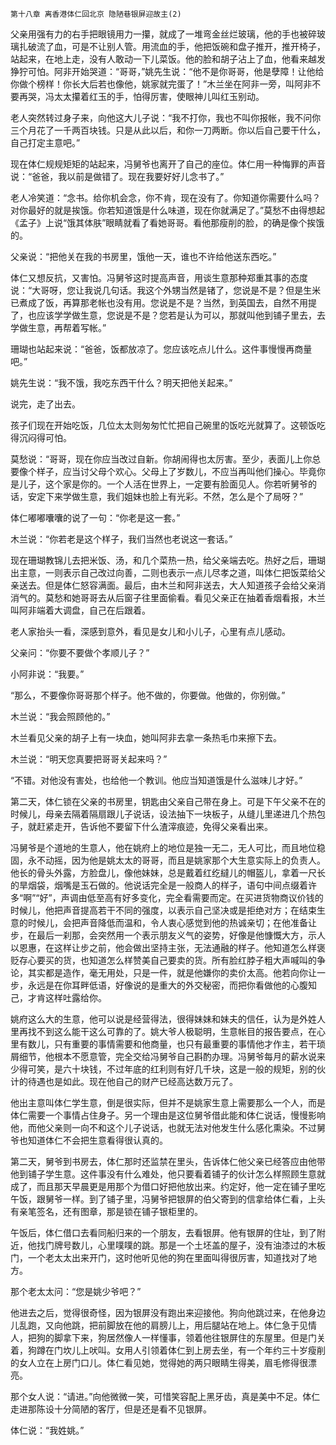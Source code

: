     第十八章 离香港体仁回北京 隐陋巷银屏迎故主(2) 

   父亲用强有力的右手把眼镜用力一攥，就成了一堆弯金丝烂玻璃，他的手也被碎玻璃扎破流了血，可是不让别人管。用流血的手，他把饭碗和盘子推开，推开椅子，站起来，在地上走，没有人敢动一下儿菜饭。他的脸和胡子沾上了血，他看来越发狰狞可怕。阿非开始哭道：“哥哥，”姚先生说：“他不是你哥哥，他是孽障！让他给你做个榜样！你长大后若也像他，姚家就完蛋了！”木兰坐在阿非一旁，叫阿非不要再哭，冯太太攥着红玉的手，怕得厉害，使眼神儿叫红玉别动。

   老人突然转过身子来，向他这大儿子说：“我不打你，我也不叫你报帐，我不问你三个月花了一千两百块钱。只是从此以后，和你一刀两断。你以后自己要干什么，自己打定主意吧。”

   现在体仁规规矩矩的站起来，冯舅爷也离开了自己的座位。体仁用一种悔罪的声音说：“爸爸，我以前是做错了。现在我要好好儿念书了。”

   老人冷笑道：“念书。给你机会念，你不肯，现在没有了。你知道你需要什么吗？对你最好的就是挨饿。你若知道饿是什么味道，现在你就满足了。”莫愁不由得想起《孟子》上说“饿其体肤”眼睛就看了看她哥哥。看他那瘦削的脸，的确是像个挨饿的。

   父亲说：“把他关在我的书房里，饿他一天，谁也不许给他送东西吃。”

   体仁又想反抗，又害怕。冯舅爷这时提高声音，用谈生意那种郑重其事的态度说：“大哥呀，您让我说几句话。我这个外甥当然是锗了，您说是不是？但是生米已煮成了饭，再算那老帐也没有用。您说是不是？当然，到英国去，自然不用提了，也应该学学做生意，您说是不是？您若是认为可以，那就叫他到铺子里去，去学做生意，再帮着写帐。”

   珊瑚也站起来说：“爸爸，饭都放凉了。您应该吃点儿什么。这件事慢慢再商量吧。”

   姚先生说：“我不饿，我吃东西干什么？明天把他关起来。”

   说完，走了出去。

   孩子们现在开始吃饭，几位太太则匆匆忙忙把自己碗里的饭吃光就算了。这顿饭吃得沉闷得可怕。

   莫愁说：“哥哥，现在你应当改过自新。你胡闹得也太厉害。至少，表面儿上你总要像个样子，应当讨父母个欢心。父母上了岁数儿，不应当再叫他们操心。毕竟你是儿子，这个家是你的。一个人活在世界上，一定要有脸面见人。你若听舅爷的话，安定下来学做生意，我们姐妹也脸上有光彩。不然，怎么是个了局呀？”

   体仁嘟嘟囔囔的说了一句：“你老是这一套。”

   木兰说：“你若老是这个样子，我们当然也老说这一套话。”

   现在珊瑚教锦儿去把米饭、汤，和几个菜热一热，给父亲端去吃。热好之后，珊瑚出主意，一则表示自己改过向善，二则也表示一点儿尽孝之道，叫体仁把饭菜给父亲送去。但是体仁怒容满面。最后，由木兰和阿非送去，大人知道孩子会给父亲消消气的。莫愁和她哥哥去从后窗子往里面偷看。看见父亲正在抽着香烟看报，木兰叫阿非端着大调盘，自己在后跟着。

   老人家抬头一看，深感到意外，看见是女儿和小儿子，心里有点儿感动。

   父亲问：“你要不要做个孝顺儿子？”

   小阿非说：“我要。”

   “那么，不要像你哥哥那个样子。他不做的，你要做。他做的，你别做。”

   木兰说：“我会照顾他的。”

   木兰看见父亲的胡子上有一块血，她叫阿非去拿一条热毛巾来擦下去。

   木兰说：“明天您真要把哥哥关起来吗？”

   “不错。对他没有害处，也给他一个教训。他应当知道饿是什么滋味儿才好。”

   第二天，体仁锁在父亲的书房里，钥匙由父亲自己带在身上。可是下午父亲不在的时候儿，母亲去隔着隔扇跟儿子说话，设法抽下一块板子，从缝儿里递进几个热包子，就赶紧走开，告诉他不要留下什么渣滓痕迹，免得父亲看出来。

   冯舅爷是个道地的生意人，他在姚府上的地位是独一无二，无人可比，而且地位稳固，永不动摇，因为他是姚太太的哥哥，而且是姚家那个大生意实际上的负责人。他长的骨头外露，方脸盘儿，像他妹妹，总是戴着红纥繨儿的帽盔儿，拿着一尺长的旱烟袋，烟嘴是玉石做的。他说话完全是一般商人的样子，语句中间点缀着许多“啊”“好”，声调由低至高有好多变化，完全看需要而定。在买进货物商议价钱的时候儿，他把声音提高若干不同的强度，以表示自己坚决或是拒绝对方；在结束生意的时候儿，会把声音降低而温和，令人衷心感觉到他的热诚亲切；在他准备让步，在最后一刹那，会突然用一个表示朋友义气的姿势，好像是他慷慨大方，示人以恩惠，在这样让步之前，他会做出坚持主张，无法通融的样子。他知道怎么样褒贬存心要买的货，也知道怎么样赞美自己要卖的货。所有脸红脖子粗大声喊叫的争论，其实都是造作，毫无用处，只是一件，就是他嫌你的卖价太高。他若向你让一步，永远是在你耳畔低语，好像说的是重大的外交秘密，而把你看做他的心腹知己，才肯这样吐露给你。

   姚府这么大的生意，他可以说是经营得法，很得妹妹和妹夫的信任，认为是外姓人里再找不到这么能干这么可靠的了。姚大爷人极聪明，生意帐目的报告要点，在心里有数儿，只有重要的事情需要和他商量，也只有最重要的事情他才作主，若干琐屑细节，他根本不愿意管，完全交给冯舅爷自己斟酌办理。冯舅爷每月的薪水说来少得可笑，是六十块钱，不过年底的红利则有好几千块，这是一般的规矩，别的伙计的待遇也是如此。现在他自己的财产已经高达数万元了。

   他出主意叫体仁学生意，倒是很实际，但并不是姚家生意上需要那么一个人，而是体仁需要一个事情占住身子。另一个理由是这位舅爷借此能和体仁说话，慢慢影响他，而他父亲则一向不和这个儿子说话，也就无法对他发生什么感化熏染。不过舅爷也知道体仁不会把生意看得很认真的。

   第二天，舅爷到书房去，体仁那时还监禁在里头，告诉体仁他父亲已经答应由他带他到铺子学生意。这件事没有什么难处，他只要看着铺子的伙计怎么样照顾生意就成了，而且那天早晨更是用那个为借口好把他放出来。约定好，他一定在铺子里吃午饭，跟舅爷一样。到了铺子里，冯舅爷把银屏的伯父寄到的信拿给体仁看，上头有亲笔签名，还有图章，那是锁在铺子银柜里的。

   午饭后，体仁借口去看同船归来的一个朋友，去看银屏。他有银屏的住址，到了附近，他找门牌号数儿，心里噗噗的跳。那是一个土坯盖的屋子，没有油漆过的木板门，一个老太太出来开门，这时他听见他的狗在里面叫得很厉害，知道找对了地方。

   那个老太太问：“您是姚少爷吧？”

   他进去之后，觉得很奇怪，因为银屏没有跑出来迎接他。狗向他跳过来，在他身边儿乱跑，又向他跳，把前脚放在他的肩膀儿上，用后腿站在地上。体仁急于见情人，把狗的脚拿下来，狗居然像人一样懂事，领着他往银屏住的东屋里。但是门关着，狗蹲在门坎儿上吠叫。女用人引领着体仁到上房去坐，有一个年约三十岁瘦削的女人立在上房门口儿。体仁看见她，觉得她的两只眼睛生得美，眉毛修得很漂亮。

   那个女人说：“请进。”向他微微一笑，可惜笑容配上黑牙齿，真是美中不足。体仁走进那陈设十分简陋的客厅，但是还是看不见银屏。

   体仁说：“我姓姚。”

